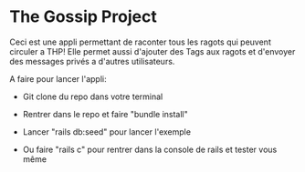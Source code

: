 # The Gossip Project

Ceci est une appli permettant de raconter tous les ragots qui peuvent circuler a THP!
Elle permet aussi d'ajouter des Tags aux ragots et d'envoyer des messages privés a d'autres utilisateurs.

A faire pour lancer l'appli:

* Git clone du repo dans votre terminal

* Rentrer dans le repo et faire "bundle install"

* Lancer "rails db:seed" pour lancer l'exemple

* Ou faire "rails c" pour rentrer dans la console de rails et tester vous même
